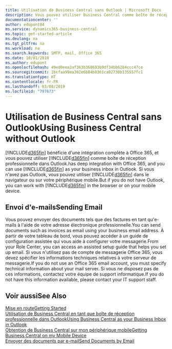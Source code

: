 ```yaml
---
title: Utilisation de Business Central sans Outlook | Microsoft Docs
description: Vous pouvez utiliser Business Central comme boîte de réception professionnelle dans Outlook, car il est intégré à Office 365. Cependant, vous pouvez également l'utiliser sans Outlook dans un navigateur ou sur votre périphérique mobile.
documentationcenter: ''
author: edupont04
ms.service: dynamics365-business-central
ms.topic: get-started-article
ms.devlang: na
ms.tgt_pltfrm: na
ms.workload: na
ms.search.keywords: SMTP, mail, Office 365
ms.date: 10/01/2018
ms.author: edupont
ms.openlocfilehash: 49ed0eea3af363b368693b9df34bb6284ccc47ce
ms.sourcegitcommit: 1bcfaa99ea302e6b84b8361ca02730b135557fc1
ms.translationtype: HT
ms.contentlocale: fr-FR
ms.lasthandoff: 03/08/2019
ms.locfileid: "797673"
---
```

# <a name="using-business-central-without-outlook"></a><span data-ttu-id="a68bc-103">Utilisation de Business Central sans Outlook</span><span class="sxs-lookup"><span data-stu-id="a68bc-103">Using Business Central without Outlook</span></span>
[!INCLUDE[d365fin](includes/d365fin_md.md)] <span data-ttu-id="a68bc-104">bénéficie d'une intégration complète à Office 365, et vous pouvez utiliser [!INCLUDE[d365fin](includes/d365fin_md.md)] comme boîte de réception professionnelle dans Outlook.</span><span class="sxs-lookup"><span data-stu-id="a68bc-104">has deep integration with Office 365, and you can use [!INCLUDE[d365fin](includes/d365fin_md.md)] as your business inbox in Outlook.</span></span> <span data-ttu-id="a68bc-105">Si vous n'avez pas Outlook, vous pouvez utiliser [!INCLUDE[d365fin](includes/d365fin_md.md)] dans le navigateur ou sur votre périphérique mobile.</span><span class="sxs-lookup"><span data-stu-id="a68bc-105">But if you do not have Outlook, you can work with [!INCLUDE[d365fin](includes/d365fin_md.md)] in the browser or on your mobile device.</span></span>  

## <a name="sending-email"></a><span data-ttu-id="a68bc-106">Envoi d'e-mails</span><span class="sxs-lookup"><span data-stu-id="a68bc-106">Sending Email</span></span>
<span data-ttu-id="a68bc-107">Vous pouvez envoyer des documents tels que des factures en tant qu'e-mails à l'aide de votre adresse électronique professionnelle.</span><span class="sxs-lookup"><span data-stu-id="a68bc-107">You can send documents such as invoices as email using your business email address.</span></span> <span data-ttu-id="a68bc-108">À partir de votre tableau de bord, vous pouvez accéder à un guide de configuration assistée qui vous aide à configurer votre messagerie.</span><span class="sxs-lookup"><span data-stu-id="a68bc-108">From your Role Center, you can access an assisted setup guide that helps you set up email.</span></span> <span data-ttu-id="a68bc-109">Si vous n'utilisez pas de compte de messagerie Office 365, vous devez spécifier les informations techniques relatives à votre serveur de messagerie.</span><span class="sxs-lookup"><span data-stu-id="a68bc-109">If you do not use an Office 365 email account, you must specify technical information about your mail server.</span></span> <span data-ttu-id="a68bc-110">Si vous ne disposez pas de ces informations, contactez votre équipe de support informatique.</span><span class="sxs-lookup"><span data-stu-id="a68bc-110">If you do not have this information available, please contact your IT support staff.</span></span>  


## <a name="see-also"></a><span data-ttu-id="a68bc-111">Voir aussi</span><span class="sxs-lookup"><span data-stu-id="a68bc-111">See Also</span></span>
[<span data-ttu-id="a68bc-112">Mise en route</span><span class="sxs-lookup"><span data-stu-id="a68bc-112">Getting Started</span></span>](product-get-started.md)  
[<span data-ttu-id="a68bc-113">Utilisation de Business Central en tant que boîte de réception professionnelle dans Outlook</span><span class="sxs-lookup"><span data-stu-id="a68bc-113">Using Business Central as your Business Inbox in Outlook</span></span>](admin-outlook.md)  
[<span data-ttu-id="a68bc-114">Obtention de Business Central sur mon périphérique mobile</span><span class="sxs-lookup"><span data-stu-id="a68bc-114">Getting Business Central on my Mobile Device</span></span>](install-mobile-app.md)  
[<span data-ttu-id="a68bc-115">Envoyer des documents par e-mail</span><span class="sxs-lookup"><span data-stu-id="a68bc-115">Send Documents by Email</span></span>](ui-how-send-documents-email.md)
